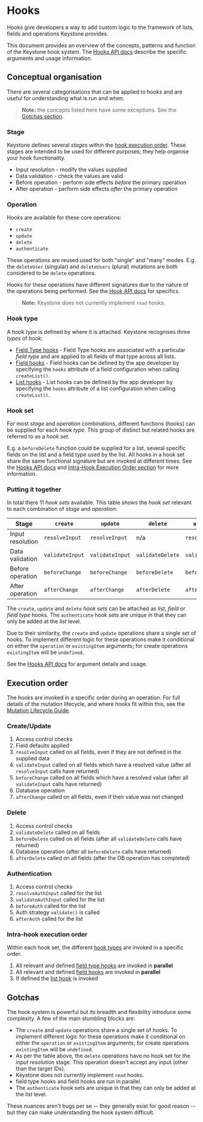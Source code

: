 <!--[meta]
section: guides
title: Hooks
[meta]-->

# Hooks

Hooks give developers a way to add custom logic to the framework of lists, fields and operations Keystone provides.

This document provides an overview of the concepts, patterns and function of the Keystone hook system.
The [Hooks API docs](/docs/api/hooks.md) describe the specific arguments and usage information.

## Conceptual organisation

There are several categorisations that can be applied to hooks and are useful for understanding what is run and when.

> **Note:** the concepts listed here have some exceptions.
> See the [Gotchas section](#gotchas).

### Stage

Keystone defines several _stages_ within the [hook execution order](#execution-order).
These stages are intended to be used for different purposes; they help organise your hook functionality.

- Input resolution - modify the values supplied
- Data validation - check the values are valid
- Before operation - perform side effects _before_ the primary operation
- After operation - perform side effects _after_ the primary operation

### Operation

Hooks are available for these core operations:

- `create`
- `update`
- `delete`
- `authenticate`

These operations are reused used for both "single" and "many" modes.
E.g. the `deleteUser` (singular) and `deleteUsers` (plural) mutations are both considered to be `delete` operations.

Hooks for these operations have different signatures due to the nature of the operations being performed.
See the [Hook API docs](/docs/api/hooks.md) for specifics.

> **Note:** Keystone does not currently implement `read` hooks.

### Hook type

A hook _type_ is defined by where it is attached.
Keystone recognises three _types_ of hook:

- [Field Type hooks](/docs/api/hooks.md#field-type-hooks) -
  Field Type hooks are associated with a particular _field type_ and are applied to all fields of that type across all lists.
- [Field hooks](/docs/api/hooks.md#field-hooks) -
  Field hooks can be defined by the app developer by specifying the `hooks` attribute of a field configuration when calling `createList()`.
- [List hooks](/docs/api/hooks.md#list-hooks) -
  List hooks can be defined by the app developer by specifying the `hooks` attribute of a list configuration when calling `createList()`.

### Hook set

For most _stage_ and _operation_ combinations, different functions (hooks) can be supplied for each _hook type_.
This group of distinct but related hooks are referred to as a _hook set_.

E.g. a `beforeDelete` function could be supplied for a list, several specific fields on the list and a field type used by the list.
All hooks in a hook set share the same functional signature but are invoked at different times.
See the [Hooks API docs](/docs/api/hooks.md) and [Intra-Hook Execution Order section](#intra-hook-execution-order) for more information.

### Putting it together

In total there 11 _hook sets_ available.
This table shows the _hook set_ relevant to each combination of _stage_ and _operation_:

| Stage            | `create`        | `update`        | `delete`         | `authenticate`      |
| ---------------- | --------------- | --------------- | ---------------- | ------------------- |
| Input resolution | `resolveInput`  | `resolveInput`  | n/a              | `resolveAuthInput`  |
| Data validation  | `validateInput` | `validateInput` | `validateDelete` | `validateAuthInput` |
| Before operation | `beforeChange`  | `beforeChange`  | `beforeDelete`   | `beforeAuth`        |
| After operation  | `afterChange`   | `afterChange`   | `afterDelete`    | `afterAuth`         |

The `create`, `update` and `delete` _hook sets_ can be attached as _list_, _field_ or _field type_ hooks.
The `authenticate` hook sets are unique in that they can only be added at the _list_ level.

Due to their similarity, the `create` and `update` operations share a single set of hooks.
To implement different logic for these operations make it conditional on either the `operation` or `existingItem` arguments;
for create operations `existingItem` will be `undefined`.

See the [Hooks API docs](/docs/api/hooks.md) for argument details and usage.

## Execution order

The hooks are invoked in a specific order during an operation.
For full details of the mutation lifecycle, and where hooks fit within this, see the [Mutation Lifecycle Guide](/docs/guides/mutation-lifecycle.md).

### Create/Update

1. Access control checks
2. Field defaults applied
3. `resolveInput` called on all fields, even if they are not defined in the supplied data
4. `validateInput` called on all fields which have a resolved value (after all `resolveInput` calls have returned)
5. `beforeChange` called on all fields which have a resolved value (after all `validateInput` calls have returned)
6. Database operation
7. `afterChange` called on all fields, even if their value was not changed

### Delete

1. Access control checks
2. `validateDelete` called on all fields
3. `beforeDelete` called on all fields (after all `validateDelete` calls have returned)
4. Database operation (after all `beforeDelete` calls have returned)
5. `afterDelete` called on all fields (after the DB operation has completed)

### Authentication

1. Access control checks
2. `resolveAuthInput` called for the list
3. `validateAuthInput` called for the list
4. `beforeAuth` called for the list
5. Auth strategy `validate()` is called
6. `afterAuth` called for the list

### Intra-hook execution order

Within each hook set, the different [hook types](#hook-type) are invoked in a specific order.

1. All relevant and defined [field type hooks](/docs/api/hooks.md#field-type-hooks) are invoked in **parallel**
2. All relevant and defined [field hooks](/docs/api/hooks.md#field-hooks) are invoked in **parallel**
3. If defined the [list hook](/docs/api/hooks.md#list-hooks) is invoked

## Gotchas

The hook system is powerful but its breadth and flexibility introduce some complexity.
A few of the main stumbling blocks are:

- The `create` and `update` operations share a single set of hooks.
  To implement different logic for these operations make it conditional on either the `operation` or `existingItem` arguments;
  for create operations `existingItem` will be `undefined`.
- As per the table above, the `delete` operations have no hook set for the _input resolution_ stage.
  This operation doesn't accept any input (other than the target IDs).
- Keystone does not currently implement `read` hooks.
- field type hooks and field hooks are run in parallel.
- The `authenticate` hook sets are unique in that they can only be added at the _list_ level.

These nuances aren't bugs per se -- they generally exist for good reason --
but they can make understanding the hook system difficult.

<!-- TODO: ## Error Handling -->
